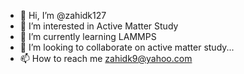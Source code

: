 - 👋 Hi, I’m @zahidk127
- 👀 I’m interested in Active Matter Study
- 🌱 I’m currently learning LAMMPS
- 💞️ I’m looking to collaborate on active matter study...
- 📫 How to reach me zahidk9@yahoo.com

<!---
zahidk127/zahidk127 is a ✨ special ✨ repository because its `README.md` (this file) appears on your GitHub profile.
You can click the Preview link to take a look at your changes.
--->
